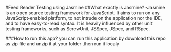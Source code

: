 #Feed Reader Testing using Jasmine
##What exactly is Jasmine?
-Jasmine is an open source testing framework for JavaScript. It aims to run on any JavaScript-enabled platform, to not intrude on the application nor the IDE, and to have easy-to-read syntax. It is heavily influenced by other unit testing frameworks, such as ScrewUnit, JSSpec, JSpec, and RSpec.


###How to run this app?
you can run this application by download this repo as zip file 
and unzip it at your folder ,then run it localy
